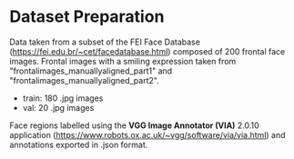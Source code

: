 # Dataset Preparation

Data taken from a subset of the FEI Face Database (https://fei.edu.br/~cet/facedatabase.html) composed of 200 frontal face images. Frontal images with a smiling expression taken from "frontalimages_manuallyaligned_part1" and "frontalimages_manuallyaligned_part2".

- train: 180 .jpg images
- val: 20 .jpg images

Face regions labelled using the **VGG Image Annotator (VIA)** 2.0.10 application (https://www.robots.ox.ac.uk/~vgg/software/via/via.html) and annotations exported in .json format.
